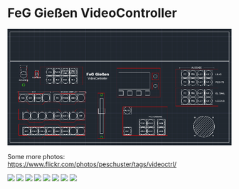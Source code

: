 # FeG Gießen VideoController

![](docs/panel.png)

Some more photos: https://www.flickr.com/photos/peschuster/tags/videoctrl/

![](https://c2.staticflickr.com/2/1612/23357275653_34f884a147_b.jpg)
![](https://c2.staticflickr.com/2/1612/23357275653_34f884a147_b.jpg)
![](https://c2.staticflickr.com/6/5820/23984099765_73eebacbbd_c.jpg)
![](https://c2.staticflickr.com/2/1626/23616234389_2081a17988_b.jpg)
![](https://farm8.staticflickr.com/7420/14140504025_7c75da3e67_b.jpg)
![](https://farm6.staticflickr.com/5572/13953834019_cc9e6e8160_c.jpg)
![](https://farm8.staticflickr.com/7430/13953798197_6940b985b1_b.jpg)
![](https://farm8.staticflickr.com/7430/13953809597_3715e8152b_z.jpg)
